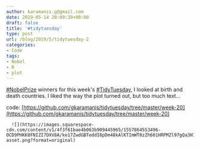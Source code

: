 ```yaml
---
author: karamanis.g@gmail.com
date: 2019-05-14 20:09:39+00:00
draft: false
title: '#tidytuesday'
type: post
url: /blog/2019/5/tidytuesday-2
categories:
- Code
tags:
- Nobel
- R
- plot
---
```


[#NobelPrize](https://mobile.twitter.com/hashtag/NobelPrize?src=hashtag_click) winners for this week's [#TidyTuesday](https://mobile.twitter.com/hashtag/TidyTuesday?src=hashtag_click), I looked at birth and death countries. I liked the way the plot turned out, but too much text...  

code: [https://github.com/gkaramanis/tidytuesday/tree/master/week-20](https://github.com/gkaramanis/tidytuesday/tree/master/week-20)


  
      ![](https://images.squarespace-cdn.com/content/v1/4f3f61bae4b063b909445965/1557864553496-OCD9PHKK0FNIZI7DXV8A/ke17ZwdGBToddI8pDm48kAlKTImWT0zZh601HRPMZl97gQa3H78H3Y0txjaiv_0fDoOvxcdMmMKkDsyUqMSsMWxHk725yiiHCCLfrh8O1z5QPOohDIaIeljMHgDF5CVlOqpeNLcJ80NK65_fV7S1UfPzq0mEPzCg8NZXjTO93vccLuaT8vPvX_TnqoNSK4skZtJ3qR9G2BYeA0wOAaeYNg/image-asset.png?format=original)

